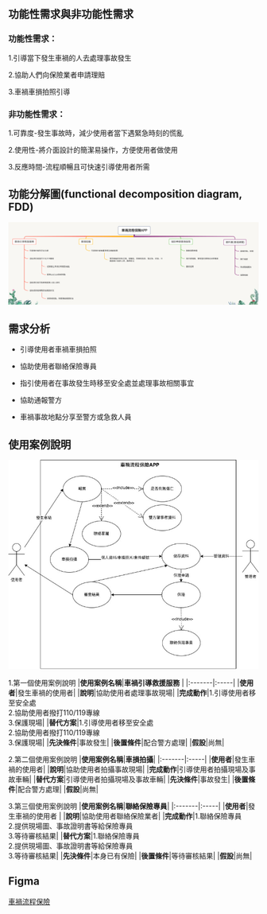 ## 功能性需求與非功能性需求
### 功能性需求：

1.引導當下發生車禍的人去處理事故發生

2.協助人們向保險業者申請理賠

3.車禍車損拍照引導


### 非功能性需求：

1.可靠度-發生事故時，減少使用者當下遇緊急時刻的慌亂

2.使用性-將介面設計的簡潔易操作，方便使用者做使用

3.反應時間-流程順暢且可快速引導使用者所需


## 功能分解圖(functional decomposition diagram, FDD)
![FDD](FDD.png)



## 需求分析
+ 引導使用者車禍車損拍照

+ 協助使用者聯絡保險專員

+ 指引使用者在事故發生時移至安全處並處理事故相關事宜

+ 協助通報警方

+ 車禍事故地點分享至警方或急救人員



## 使用案例說明

![使用案例圖](usecase2.jpg)

1.第一個使用案例說明 
|**使用案例名稱**|**車禍引導救援服務**     |
|:-------|:-----|
|**使用者**|發生車禍的使用者|
|**說明**|協助使用者處理事故現場|
|**完成動作**|1.引導使用者移至安全處<br>2.協助使用者撥打110/119專線<br>3.保護現場|
|**替代方案**|1.引導使用者移至安全處<br>2.協助使用者撥打110/119專線<br>3.保護現場|
|**先決條件**|事故發生|
|**後置條件**|配合警方處理|
|**假設**|尚無|

2.第二個使用案例說明 
|**使用案例名稱**|**車損拍攝**|
|:-------|:-----|
|**使用者**|發生車禍的使用者|
|**說明**|協助使用者拍攝事故現場|
|**完成動作**|引導使用者拍攝現場及事故車輛|
|**替代方案**|引導使用者拍攝現場及事故車輛|
|**先決條件**|事故發生|
|**後置條件**|配合警方處理|
|**假設**|尚無|

3.第三個使用案例說明 
|**使用案例名稱**|**聯絡保險專員**|
|:-------|:-----|
|**使用者**|發生車禍的使用者              |
|**說明**|協助使用者聯絡保險業者|
|**完成動作**|1.聯絡保險專員<br>2.提供現場圖、事故證明書等給保險專員<br>3.等待審核結果|
|**替代方案**|1.聯絡保險專員<br>2.提供現場圖、事故證明書等給保險專員<br>3.等待審核結果|
|**先決條件**|本身已有保險|
|**後置條件**|等待審核結果|
|**假設**|尚無|

## Figma
[車禍流程保險](https://www.figma.com/proto/eDV6RaTzxPaKdVCo2svNlN/%E8%BB%8A%E7%A6%8D%E4%BF%9D%E9%9A%AA%E6%B5%81%E7%A8%8B-APP?node-id=5%3A4&scaling=scale-down&page-id=0%3A1&starting-point-node-id=5%3A4)
